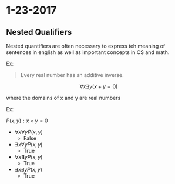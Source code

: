 # 1-23-2017
## Nested Qualifiers
Nested quantifiers are often necessary to express teh meaning of sentences in english as well as important concepts in CS and math.

Ex:
>Every real number has an additive inverse.

$$\forall x \exists y (x+y=0)$$

where the domains of x and y are real numbers

Ex:

$P(x,y): x \times y = 0$

* $\forall x \forall y P(x,y)$
  * False
* $\exists x \forall y P(x,y)$
  * True
* $\forall x \exists y P(x,y)$
  * True
* $\exists x \exists y P(x,y)$
  * True
